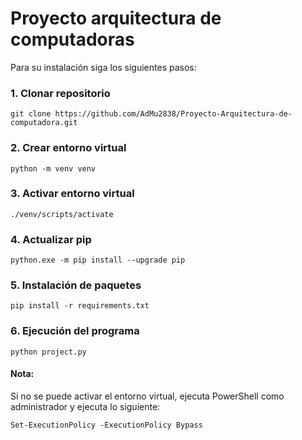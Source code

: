 # Proyecto arquitectura de computadoras

Para su instalación siga los siguientes pasos:

### 1. Clonar repositorio
```shell
git clone https://github.com/AdMu2838/Proyecto-Arquitectura-de-computadora.git
```

### 2. Crear entorno virtual

```shell
python -m venv venv
```

### 3. Activar entorno virtual

```shell
./venv/scripts/activate
```

### 4. Actualizar pip

```shell
python.exe -m pip install --upgrade pip
```

### 5. Instalación de paquetes

```shell
pip install -r requirements.txt
```

### 6. Ejecución del programa

```shell
python project.py
```



#### Nota:
Si no se puede activar el entorno virtual, ejecuta PowerShell como administrador y ejecuta lo siguiente:

```shell
Set-ExecutionPolicy -ExecutionPolicy Bypass
```
